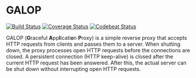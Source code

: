 # GALOP

[![Build Status](https://travis-ci.org/SebastianSchmidt/galop.svg?branch=master)](https://travis-ci.org/SebastianSchmidt/galop)
[![Coverage Status](https://coveralls.io/repos/github/SebastianSchmidt/galop/badge.svg?branch=master)](https://coveralls.io/github/SebastianSchmidt/galop?branch=master)
[![Codebeat Status](https://codebeat.co/badges/3265f32b-9bec-419e-a421-f00cc87f0e65)](https://codebeat.co/projects/github-com-sebastianschmidt-galop-master)

GALOP (**G**raceful **A**pp**l**icati**o**n **P**roxy) is a simple reverse
proxy that accepts HTTP requests from clients and passes them to a server.
When shutting down, the proxy processes open HTTP requests before the
connections are closed. A persistent connection (HTTP keep-alive) is closed
after the current HTTP request has been answered. After this, the actual server
can be shut down without interrupting open HTTP requests.
